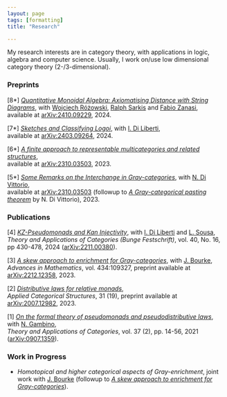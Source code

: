 ```yaml
---
layout: page
tags: [formatting]
title: "Research"

---
```


My research interests are in category theory, with applications in logic, algebra and computer science. Usually, I work on/use low dimensional category theory (2-/3-dimensional). 

### Preprints 
[8*] [_Quantitative Monoidal Algebra: Axiomatising Distance with String Diagrams_](https://arxiv.org/abs/2410.09229), with [Wojciech Różowski](https://wkrozowski.github.io/), [Ralph Sarkis](https://ralphs16.github.io/) and [Fabio Zanasi](http://www.zanasi.com/fabio/#/main.html), <br>
available at [arXiv:2410.09229](https://arxiv.org/abs/2410.09229), 2024. <br>

[7*] [_Sketches and Classifying Logoi_](https://arxiv.org/abs/2403.09264), with [I. Di Liberti](https://diliberti.github.io/), <br>
available at [arXiv:2403.09264](https://arxiv.org/abs/2403.09264), 2024. <br>

[6*] [_A finite approach to representable multicategories and related structures_](https://arxiv.org/abs/2312.06237),  <br>
available at  [arXiv:2310.03503](https://arxiv.org/abs/2312.06237), 2023. <br>

[5*] [_Some Remarks on the Interchange in Gray-categories_](https://arxiv.org/abs/2310.03503), with [N. Di Vittorio](https://divittorio.github.io/), <br>
available at [arXiv:2310.03503](https://arxiv.org/abs/2310.03503) (followup to [_A Gray-categorical pasting theorem_](http://www.tac.mta.ca/tac/volumes/39/5/39-05abs.html) by N. Di Vittorio), 2023. 

### Publications 

[4] [_KZ-Pseudomonads and Kan Injectivity_](http://www.tac.mta.ca/tac/volumes/40/16/40-16abs.html), with [I. Di Liberti](https://diliberti.github.io/) and [L. Sousa](http://www.estgv.ipv.pt/paginaspessoais/sousa/), <br>
_Theory and Applications of Categories (Bunge Festschrift)_, vol. 40, No. 16, pp 430-478, 2024 ([arXiv:2211.00380](https://arxiv.org/abs/2211.00380)). <br>

[3] [_A skew approach to enrichment for Gray-categories_](https://www.sciencedirect.com/science/article/pii/S000187082300470X), with [J. Bourke](http://www.math.muni.cz/~bourkej/), <br>
_Advances in Mathematics_, vol. 434:109327, preprint available at [arXiv:2212.12358](https://arxiv.org/abs/2212.12358), 2023.  <br>

[2] [_Distributive laws for relative monads_](https://link.springer.com/article/10.1007/s10485-023-09716-1), <br>
_Applied Categorical Structures_, 31 (19), preprint available at [arXiv:2007.12982](https://arxiv.org/abs/2007.12982), 2023. <br>

[1] [_On the formal theory of pseudomonads and pseudodistributive laws_](http://www.tac.mta.ca/tac/volumes/37/2/37-02abs.html), with [N. Gambino](http://www1.maths.leeds.ac.uk/~pmtng/), <br>
_Theory and Applications of Categories_, vol. 37 (2), pp. 14-56, 2021 ([arXiv:0907.1359](https://arxiv.org/abs/0907.1359)).

### Work in Progress
- _Homotopical and higher categorical aspects of Gray-enrichment_, joint work with [J. Bourke](http://www.math.muni.cz/~bourkej/) (followup to [_A skew approach to enrichment for Gray-categories_](https://arxiv.org/abs/2212.12358)).
